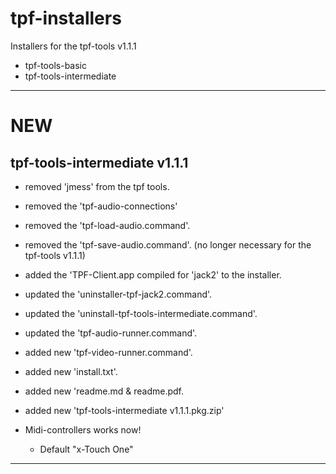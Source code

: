# tpf-installers

Installers for the tpf-tools v1.1.1

  - tpf-tools-basic
  - tpf-tools-intermediate

-----

# NEW

## tpf-tools-intermediate v1.1.1
- removed 'jmess' from the tpf tools. 
- removed the 'tpf-audio-connections' 
- removed the 'tpf-load-audio.command'.
- removed the 'tpf-save-audio.command'.
(no longer necessary for the tpf-tools v1.1.1)

- added the 'TPF-Client.app compiled for 'jack2' to the installer. 
- updated the 'uninstaller-tpf-jack2.command'.
- updated the 'uninstall-tpf-tools-intermediate.command'.
- updated the 'tpf-audio-runner.command'.
- added new 'tpf-video-runner.command'.
- added new 'install.txt'.
- added new 'readme.md & readme.pdf.
- added new 'tpf-tools-intermediate v1.1.1.pkg.zip'

- Midi-controllers works now!
  -  Default "x-Touch One"

  
----
